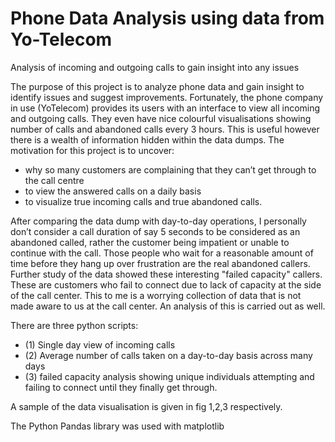 # Phone Data Analysis using data from Yo-Telecom
Analysis of incoming and outgoing calls to gain insight into any issues 


The purpose of this project is to analyze phone data and gain insight to identify issues and suggest improvements. Fortunately, the phone company in use (YoTelecom) provides its users with an interface to view all incoming and outgoing calls. They even have nice colourful visualisations showing number of calls and abandoned calls every 3 hours. This is useful however there is a wealth of information hidden within the data dumps. 
The motivation for this project is to uncover:
- why so many customers are complaining that they can’t get through to the call centre
- to view the answered calls on a daily basis
- to visualize true incoming calls and true abandoned calls.

After comparing the data dump with day-to-day operations, I personally don’t consider a call duration of say 5 seconds to be considered as an abandoned called, rather the customer being impatient or unable to continue with the call. Those people who wait for a reasonable amount of time before they hang up over frustration are the real abandoned callers. Further study of the data showed these interesting "failed capacity" callers. These are customers who fail to connect due to lack of capacity at the side of the call center. This to me is a worrying collection of data that is not made aware to us at the call center. An analysis of this is carried out as well. 

There are three python scripts:
- (1) Single day view of incoming calls
- (2) Average number of calls taken on a day-to-day basis across many days
- (3) failed capacity analysis showing unique individuals attempting and failing to connect until they finally get through.

A sample of the data visualisation is given in fig 1,2,3 respectively.

The Python Pandas library was used with matplotlib

